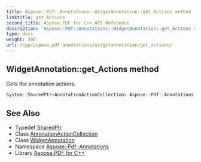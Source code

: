 ```yaml
---
title: Aspose::Pdf::Annotations::WidgetAnnotation::get_Actions method
linktitle: get_Actions
second_title: Aspose.PDF for C++ API Reference
description: 'Aspose::Pdf::Annotations::WidgetAnnotation::get_Actions method. Gets the annotation actions in C++.'
type: docs
weight: 300
url: /cpp/aspose.pdf.annotations/widgetannotation/get_actions/
---
```

## WidgetAnnotation::get_Actions method


Gets the annotation actions.

```cpp
System::SharedPtr<AnnotationActionCollection> Aspose::Pdf::Annotations::WidgetAnnotation::get_Actions() const
```

## See Also

* Typedef [SharedPtr](../../../system/sharedptr/)
* Class [AnnotationActionCollection](../../annotationactioncollection/)
* Class [WidgetAnnotation](../)
* Namespace [Aspose::Pdf::Annotations](../../)
* Library [Aspose.PDF for C++](../../../)

